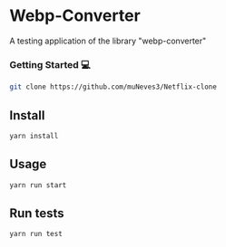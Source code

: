 # Webp-Converter
A testing application of the library "webp-converter"

### Getting Started :computer:

```sh
git clone https://github.com/muNeves3/Netflix-clone
```

## Install

```sh
yarn install
```

## Usage

```sh
yarn run start
```

## Run tests

```sh
yarn run test
```

